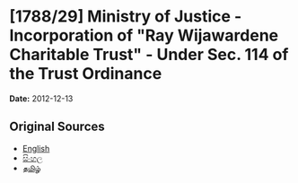 # [1788/29] Ministry of Justice - Incorporation of "Ray Wijawardene Charitable Trust" - Under Sec. 114 of the Trust Ordinance

**Date:** 2012-12-13

## Original Sources

- [English](https://documents.gov.lk/view/extra-gazettes/2012/12/1788-29_E.pdf)
- [සිංහල](https://documents.gov.lk/view/extra-gazettes/2012/12/1788-29_S.pdf)
- [தமிழ்](https://documents.gov.lk/view/extra-gazettes/2012/12/1788-29_T.pdf)
